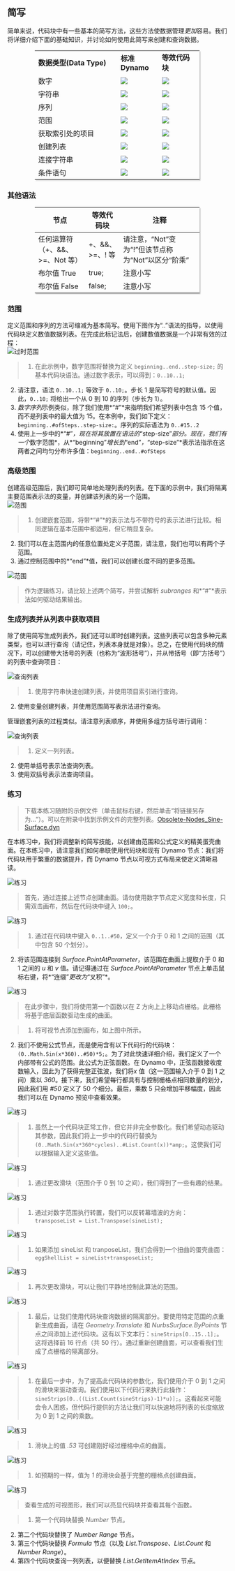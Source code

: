 <style>
table{box-shadow: 2px 2px 2px #BBBBBB;max-width:75%;display:block;margin-left: auto;   margin-right: auto }
img{display:block;margin-left: auto;   margin-right: auto }
</style>

## 简写

简单来说，代码块中有一些基本的简写方法，这些方法使数据管理*更加*容易。我们将详细介绍下面的基础知识，并讨论如何使用此简写来创建和查询数据。

<table>
    <tr>
    <td width="50%"><b>数据类型(Data Type)</b></td>
    <td width="25%"><b>标准 Dynamo</b> </td>
    <td width="25%"><b>等效代码块</b></td>
  </tr>
  <tr>
    <td> 数字</td>
    <td><img src="images/7-3/table/number.jpg"></img> </td>
    <td><img src="images/7-3/table/numberCB.jpg"></img></td>
  </tr>
  <tr>
    <td>字符串</td>
    <td><img src="images/7-3/table/string.jpg"></img> </td>
    <td><img src="images/7-3/table/stringCB.jpg"></img></td>
  </tr>
  <tr>
    <td>序列</td>
    <td><img src="images/7-3/table/sequence.jpg"></img> </td>
    <td><img src="images/7-3/table/sequenceCB.jpg"></img></td>
  </tr>
  <tr>
    <td>范围</td>
    <td><img src="images/7-3/table/range.jpg"></img> </td>
    <td><img src="images/7-3/table/rangeCB.jpg"></img></td>
  </tr>
  <tr>
    <td>获取索引处的项目</td>
    <td><img src="images/7-3/table/getItem.jpg"></img> </td>
    <td><img src="images/7-3/table/getItemCB.jpg"></img></td>
  </tr>
  <tr>
    <td>创建列表</td>
    <td><img src="images/7-3/table/list.jpg"></img> </td>
    <td><img src="images/7-3/table/listCB.jpg"></img></td>
  </tr>
  <tr>
    <td>连接字符串</td>
    <td><img src="images/7-3/table/concat.jpg"></img> </td>
    <td><img src="images/7-3/table/concatCB.jpg"></img></td>
  </tr>
  <tr>
    <td>条件语句</td>
    <td><img src="images/7-3/table/if.jpg"></img> </td>
    <td><img src="images/7-3/table/ifCB.jpg"></img></td>
  </tr>
</table>

### 其他语法

|节点|等效代码块|注释|
| -- | -- | -- |
|任何运算符（+、&&、>=、Not 等）|+、&&、>=、! 等|请注意，“Not”变为“!”但该节点称为“Not”以区分“阶乘”|
|布尔值 True|true;|注意小写|
|布尔值 False|false;|注意小写|

### 范围

定义范围和序列的方法可缩减为基本简写。使用下图作为“..”语法的指导，以使用代码块定义数值数据列表。在完成此标记法后，创建数值数据是一个非常有效的过程：![过时范围](images/7-3/obsolete02.jpg)

> 1. 在此示例中，数字范围将替换为定义 ```beginning..end..step-size;``` 的基本代码块语法。通过数字表示，可以得到：```0..10..1;```
2. 请注意，语法 ```0..10..1;``` 等效于 ```0..10;```。步长 1 是简写符号的默认值。因此，```0..10;``` 将给出一个从 0 到 10 的序列（步长为 1）。
3. *数字序列*示例类似，除了我们使用*“#”*来指明我们希望列表中包含 15 个值，而不是列表中的最大值为 15。在本例中，我们如下定义：```beginning..#ofSteps..step-size:```。序列的实际语法为 ```0..#15..2```
4. 使用上一步中的*“#”*，现在将其放置在语法的*“step-size”*部分。现在，我们有一个*数字范围*，从*“beginning”*增长到*“end”*，*“step-size”*表示法指示在这两者之间均匀分布许多值：```beginning..end..#ofSteps```

### 高级范围

创建高级范围后，我们即可简单地处理列表的列表。在下面的示例中，我们将隔离主要范围表示法的变量，并创建该列表的另一个范围。![范围](images/7-3/03.jpg)

> 1. 创建嵌套范围，将带*“#”*的表示法与不带符号的表示法进行比较。相同逻辑在基本范围中都适用，但它稍显复杂。
2. 我们可以在主范围内的任意位置处定义子范围，请注意，我们也可以有两个子范围。
3. 通过控制范围中的*“end”*值，我们可以创建长度不同的更多范围。

![范围](images/7-3/02.jpg)

> 作为逻辑练习，请比较上述两个简写，并尝试解析 *subranges* 和*“#”*表示法如何驱动结果输出。

### 生成列表并从列表中获取项目

除了使用简写生成列表外，我们还可以即时创建列表。这些列表可以包含多种元素类型，也可以进行查询（请记住，列表本身就是对象）。总之，在使用代码块的情况下，可以创建带大括号的列表（也称为“波形括号”），并从带括号（即“方括号”）的列表中查询项目：

![查询列表](images/7-3/cbn07.jpg)

> 1. 使用字符串快速创建列表，并使用项目索引进行查询。
2. 使用变量创建列表，并使用范围简写表示法进行查询。

管理嵌套列表的过程类似。请注意列表顺序，并使用多组方括号进行调用：

![查询列表](images/7-3/cbn08.jpg)

> 1. 定义一列列表。
2. 使用单括号表示法查询列表。
3. 使用双括号表示法查询项目。

### 练习

> 下载本练习随附的示例文件（单击鼠标右键，然后单击“将链接另存为...”）。可以在附录中找到示例文件的完整列表。[Obsolete-Nodes_Sine-Surface.dyn](datasets/7-3/Obsolete-Nodes_Sine-Surface.dyn)

在本练习中，我们将调整新的简写技能，以创建由范围和公式定义的精美蛋壳曲面。在本练习中，请注意我们如何串联使用代码块和现有 Dynamo 节点：我们将代码块用于繁重的数据提升，而 Dynamo 节点以可视方式布局来使定义清晰易读。

![练习](images/7-3/Exercise/13.jpg)

> 首先，通过连接上述节点创建曲面。请勿使用数字节点定义宽度和长度，只需双击画布，然后在代码块中键入 ```100;```。

![练习](images/7-3/Exercise/12.jpg)

> 1. 通过在代码块中键入 ```0..1..#50```，定义一个介于 0 和 1 之间的范围（其中包含 50 个划分）。
2. 将该范围连接到 *Surface.PointAtParameter*，该范围在曲面上提取介于 0 和 1 之间的 *u* 和 *v* 值。请记得通过在 *Surface.PointAtParameter* 节点上单击鼠标右键，将*“连缀”*更改为*“叉积”*。

![练习](images/7-3/Exercise/11.jpg)

> 在此步骤中，我们将使用第一个函数以在 Z 方向上上移动点栅格。此栅格将基于底层函数驱动生成的曲面。

> 1. 将可视节点添加到画布，如上图中所示。
2. 我们不使用公式节点，而是使用含有以下代码行的代码块：```(0..Math.Sin(x*360)..#50)*5;```。为了对此快速详细介绍，我们定义了一个内部带有公式的范围。此公式为正弦函数。在 Dynamo 中，正弦函数接收度数输入，因此为了获得完整正弦波，我们将*x* 值（这一范围输入介于 0 到 1 之间）乘以 *360*。接下来，我们希望每行都具有与控制栅格点相同数量的划分，因此我们用 *#50* 定义了 50 个细分。最后，乘数 5 只会增加平移幅度，因此我们可以在 Dynamo 预览中查看效果。

![练习](images/7-3/Exercise/06.jpg)

> 1. 虽然上一个代码块正常工作，但它并非完全参数化。我们希望动态驱动其参数，因此我们将上一步中的代码行替换为 ```(0..Math.Sin(x*360*cycles)..#List.Count(x))*amp;```。这使我们可以根据输入定义这些值。

![练习](images/7-3/Exercise/10.jpg)

> 1. 通过更改滑块（范围介于 0 到 10 之间），我们得到了一些有趣的结果。

![练习](images/7-3/Exercise/09.jpg)

> 1. 通过对数字范围执行转置，我们可以反转幕墙波的方向：```transposeList = List.Transpose(sineList);```

![练习](images/7-3/Exercise/07.jpg)

> 1. 如果添加 sineList 和 tranposeList，我们会得到一个扭曲的蛋壳曲面：```eggShellList = sineList+transposeList;```

![练习](images/7-3/Exercise/05.jpg)

> 1. 再次更改滑块，可以让我们平静地控制此算法的范围。

![练习](images/7-3/Exercise/04.jpg)

> 1. 最后，让我们使用代码块查询数据的隔离部分。要使用特定范围的点重新生成曲面，请在 *Geometry.Translate* 和 *NurbsSurface.ByPoints* 节点之间添加上述代码块。这有以下文本行：```sineStrips[0..15..1];```。这将选择前 16 行点（共 50 行）。通过重新创建曲面，可以查看我们生成了点栅格的隔离部分。

![练习](images/7-3/Exercise/03.jpg)

> 1. 在最后一步中，为了提高此代码块的参数化，我们使用介于 0 到 1 之间的滑块来驱动查询。我们使用以下代码行来执行此操作：```sineStrips[0..((List.Count(sineStrips)-1)*u)];```。这看起来可能会令人困惑，但代码行提供的方法让我们可以快速地将列表的长度缩放为 0 到 1 之间的乘数。

![练习](images/7-3/Exercise/02.jpg)

> 1. 滑块上的值 *.53* 可创建刚好经过栅格中点的曲面。

![练习](images/7-3/Exercise/01.jpg)

> 1. 如预期的一样，值为 *1* 的滑块会基于完整的栅格点创建曲面。

![练习](images/7-3/Exercise/00.jpg)

> 查看生成的可视图形，我们可以亮显代码块并查看其每个函数。

> 1. 第一个代码块替换 *Number* 节点。
2. 第二个代码块替换了 *Number Range* 节点。
3. 第三个代码块替换 *Formula* 节点（以及 *List.Transpose*、*List.Count* 和 *Number Range*）。
4. 第四个代码块查询一列列表，以便替换 *List.GetItemAtIndex* 节点。

